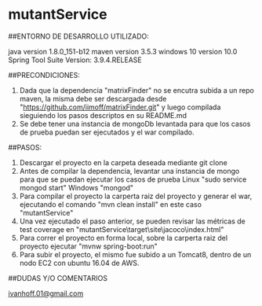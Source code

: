 # mutantService

##ENTORNO DE DESARROLLO UTILIZADO:

java version  1.8.0_151-b12
maven version 3.5.3
windows 10 version 10.0
Spring Tool Suite Version: 3.9.4.RELEASE

##PRECONDICIONES:

1) Dada que la dependencia "matrixFinder" no se encutra subida a un repo maven, la misma debe ser descargada desde 
	"https://github.com/iimoff/matrixFinder.git" y luego compilada sieguiendo los pasos descriptos en su README.md
2) Se debe tener una instancia de mongoDb levantada para que los casos de prueba puedan ser ejecutados y el war compilado.

##PASOS:
1) Descargar el proyecto en la carpeta deseada mediante git clone
2) Antes de compilar la dependencia, levantar una instancia de mongo para que se puedan ejecutar los casos de prueba
    Linux "sudo service mongod start"
    Windows "mongod"
3) Para compilar el proyecto la carperta raiz del proyecto y generar el war, ejecutando el comando "mvn clean install" en este caso "mutantService"
4) Una vez ejecutado el paso anterior, se pueden revisar las métricas de test coverage en "mutantService\target\site\jacoco\index.html"
5) Para correr el proyecto en forma local, sobre la carperta raiz del proyecto ejecutar "mvnw spring-boot:run"
6) Para subir el proyecto, el mismo fue subido a un Tomcat8, dentro de un nodo EC2 con ubuntu 16.04 de AWS.

##DUDAS Y/O COMENTARIOS

ivanhoff.01@gmail.com
